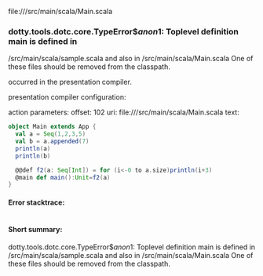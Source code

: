 file://<WORKSPACE>/src/main/scala/Main.scala
### dotty.tools.dotc.core.TypeError$$anon$1: Toplevel definition main is defined in
  <WORKSPACE>/src/main/scala/sample.scala
and also in
  <WORKSPACE>/src/main/scala/Main.scala
One of these files should be removed from the classpath.

occurred in the presentation compiler.

presentation compiler configuration:


action parameters:
offset: 102
uri: file://<WORKSPACE>/src/main/scala/Main.scala
text:
```scala
object Main extends App {
  val a = Seq(1,2,3,5)
  val b = a.appended(7)
  println(a)
  println(b)

  @@def f2(a: Seq[Int]) = for (i<-0 to a.size)println(i+3)
  @main def main():Unit=f2(a)
}
```



#### Error stacktrace:

```

```
#### Short summary: 

dotty.tools.dotc.core.TypeError$$anon$1: Toplevel definition main is defined in
  <WORKSPACE>/src/main/scala/sample.scala
and also in
  <WORKSPACE>/src/main/scala/Main.scala
One of these files should be removed from the classpath.